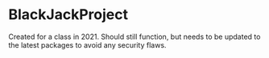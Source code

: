 # BlackJackProject
Created for a class in 2021. Should still function, but needs to be updated to the latest packages to avoid any security flaws. 
